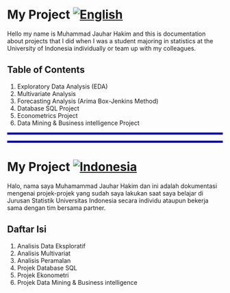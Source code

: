 # My Project [![English](https://img.shields.io/badge/Lang-English-red.svg)]()

Hello my name is Muhammad Jauhar Hakim and this is documentation about projects that I did when I was a student majoring in statistics at the University of Indonesia individually or team up with my colleagues.

## Table of Contents

1. Exploratory Data Analysis (EDA)
2. Multivariate Analysis
3. Forecasting Analysis (Arima Box-Jenkins Method)
4. Database SQL Project
5. Econometrics Project
6. Data Mining & Business intelligence Project

<hr style="border:2px solid blue">
<hr style="border:2px solid blue">

# My Project [![Indonesia](https://img.shields.io/badge/Lang-Indo-blue.svg)]()

Halo, nama saya Muhamammad Jauhar Hakim dan ini adalah dokumentasi mengenai projek-projek yang sudah saya lakukan saat saya belajar di Jurusan Statistik Universitas Indonesia secara individu ataupun bekerja sama dengan tim bersama partner.

## Daftar Isi

1. Analisis Data Eksploratif
2. Analisis Multivariat
3. Analisis Peramalan
4. Projek Database SQL
5. Projek Ekonometri
6. Projek Data Mining & Business intelligence
